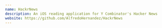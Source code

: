 ```yaml
---
name: HackrNews
description: An iOS reading application for Y Combinator's Hacker News
website: https://github.com/AlfredoHernandez/HackrNews
---
```

